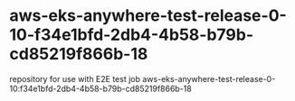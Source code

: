 # aws-eks-anywhere-test-release-0-10-f34e1bfd-2db4-4b58-b79b-cd85219f866b-18
repository for use with E2E test job aws-eks-anywhere-test-release-0-10:f34e1bfd-2db4-4b58-b79b-cd85219f866b-18
